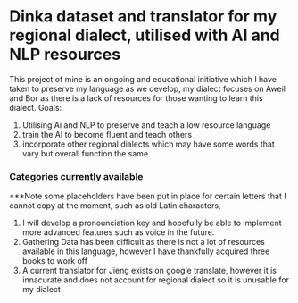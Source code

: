 # Dinka dataset and translator for my regional dialect, utilised with AI and NLP resources
This project of mine is an ongoing and educational initiative which I have taken to preserve my language as we develop, my dialect focuses on Aweil and Bor as there is a lack of resources for those wanting to learn this dialect.
Goals:
1. Utilising Ai and NLP to preserve and teach a low resource language
2. train the AI to become fluent and teach others
3. incorporate other regional dialects which may have some words that vary but overall function the same
### Categories currently available
***Note some placeholders have been put in place for certain letters that I cannot copy at the moment, such as old Latin characters,
1. I will develop a pronounciation key and hopefully be able to implement more advanced features such as voice in the future.
2. Gathering Data has been difficult as there is not a lot of resources available in this language, however I have thankfully acquired three books to work off
3. A current translator for Jieng exists on google translate, however it is innacurate and does not account for regional dialect so it is unusable for my dialect
